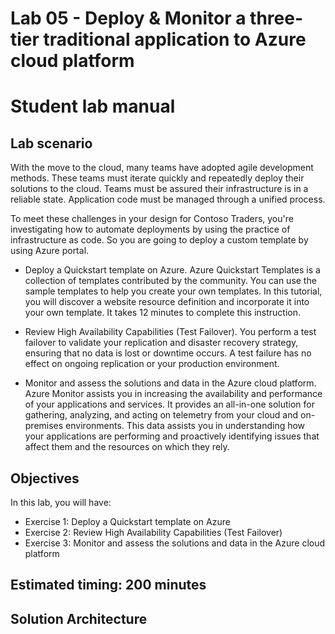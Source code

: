 # Lab 05 - Deploy & Monitor a three-tier traditional application to Azure cloud platform
# Student lab manual

## Lab scenario

With the move to the cloud, many teams have adopted agile development methods. These teams must iterate quickly and repeatedly deploy their solutions to the cloud. Teams must be assured their infrastructure is in a reliable state. Application code must be managed through a unified process.

To meet these challenges in your design for Contoso Traders, you're investigating how to automate deployments by using the practice of infrastructure as code. So you are going to deploy a custom template by using Azure portal.

- Deploy a Quickstart template on Azure. Azure Quickstart Templates is a collection of templates contributed by the community. You can use the sample templates to help you create your own templates. In this tutorial, you will discover a website resource definition and incorporate it into your own template. It takes 12 minutes to complete this instruction.

- Review High Availability Capabilities (Test Failover). You perform a test failover to validate your replication and disaster recovery strategy, ensuring that no data is lost or downtime occurs. A test failure has no effect on ongoing replication or your production environment.

- Monitor and assess the solutions and data in the Azure cloud platform. Azure Monitor assists you in increasing the availability and performance of your applications and services. It provides an all-in-one solution for gathering, analyzing, and acting on telemetry from your cloud and on-premises environments. This data assists you in understanding how your applications are performing and proactively identifying issues that affect them and the resources on which they rely.

## Objectives

In this lab, you will have:

+ Exercise 1: Deploy a Quickstart template on Azure
+ Exercise 2: Review High Availability Capabilities (Test Failover)
+ Exercise 3: Monitor and assess the solutions and data in the Azure cloud platform


## Estimated timing: 200 minutes
## Solution Architecture

